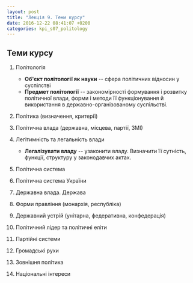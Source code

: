 ```yaml
---
layout: post
title: "Лекція 9. Теми курсу"
date: 2016-12-22 08:41:07 +0200
categories: kpi_s07_politology
---
```



## Теми курсу

1. Політологія

   - **Об'єкт політології як науки** -- сфера політичних відносин у суспілстві
   - **Предмет політології** -- закономірності формування і розвитку політичної влади, 
     форми і методи її функціонування й використання в державно-організованому суспільстві.

2. Політика (визначення, критерії)
3. Політична влада (державна, місцева, партії, ЗМІ)
4. Легітимність та легальність влади

   - **Легалізувати владу** -- узаконити владу. Визначити її сутність, функції, структуру у законодавчих актах.

5. Політична система
6. Політична система України
7. Державна влада. Держава
8. Форми правління (монархія, республіка)
9. Державний устрій (унітарна, федеративна, конфедерація)
10. Політичний лідер та політичні еліти
11. Партійні системи
12. Громадські рухи
13. Зовнішня політика
14. Національні інтереси
